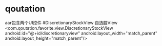 # qoutation
aar包含两个UI控件
#DiscretionaryStockView
自选股View
<com.qoutation.favorite.view.DiscretionaryStockView
android:id="@+id/discretionaryview"
android:layout_width="match_parent"
android:layout_height="match_parent"/>
